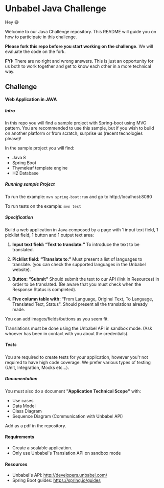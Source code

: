 # Unbabel Java Challenge

Hey :smile:

Welcome to our Java Challenge repository. This README will guide you on how to participate in this challenge.

**Please fork this repo before you start working on the challenge.** We will evaluate the code on the fork.

**FYI:** There are no right and wrong answers. This is just an opportunity for us both to work together and get to know each other in a more technical way.

## Challenge

#### Web Application in JAVA

##### Intro

In this repo you will find a sample project with Spring-boot using MVC pattern.
You are recommended to use this sample, but if you wish to build on another platform or from scratch, surprise us (recent tecnologies please)!

In the sample project you will find:

* Java 8
* Spring Boot
* Thymeleaf template engine
* H2 Database

##### Running sample Project 

To run the example: `mvn spring-boot:run` and go to http://localhost:8080

To run tests on the example:
`mvn test`

##### Specification

Build a web application in Java composed by a page with 1 input text field, 1 picklist field, 1 button and 1 output text area:

1. **Input text field: “Text to translate:”**
	To introduce the text to be translated.
 
2.  **Picklist field: “Translate to:”**
Must present a list of languages to translate. (you can check the supported languages in the Unbabel website).
 
3.  **Button: “Submit”**
Should submit the text to our API (link in Resources) in order to be translated. (Be aware that you must check when the Response Status is completed).
 
4.  **Five column table with:**
“From Language, Original Text, To Language, Translated Text, Status".
Should present all the translations already made.
 
You can add images/fields/buttons as you seem fit. 
 
Translations must be done using the Unbabel API in sandbox mode. (Ask whoever has been in contact with you about the credentials).

##### Tests
You are required to create tests for your application, however you'r not required to have high code coverage. We prefer various types of testing (Unit, Integration, Mocks etc...).


##### Documentation
You must also do a document **"Application Technical Scope"**  with:
* Use cases
* Data Model
* Class Diagram
* Sequence Diagram (Communication with Unbabel API)

Add as a pdf in the repository.

#### Requirements
* Create a scalable application.
* Only use Unbabel's Translation API on sandbox mode

#### Resources
* Unbabel's API: http://developers.unbabel.com/
* Spring Boot guides: https://spring.io/guides
